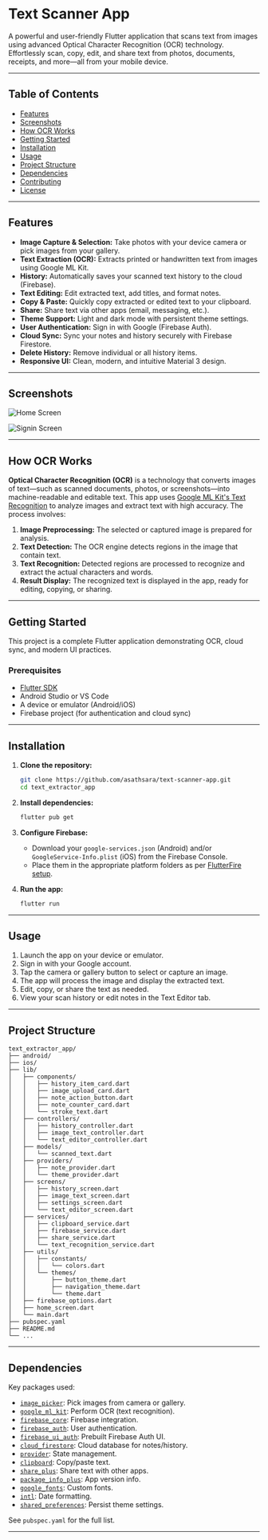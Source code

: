 # Text Scanner App

A powerful and user-friendly Flutter application that scans text from images using advanced Optical Character Recognition (OCR) technology. Effortlessly scan, copy, edit, and share text from photos, documents, receipts, and more—all from your mobile device.

---

## Table of Contents

- [Features](#features)
- [Screenshots](#screenshots)
- [How OCR Works](#how-ocr-works)
- [Getting Started](#getting-started)
- [Installation](#installation)
- [Usage](#usage)
- [Project Structure](#project-structure)
- [Dependencies](#dependencies)
- [Contributing](#contributing)
- [License](#license)

---

## Features

- **Image Capture & Selection:** Take photos with your device camera or pick images from your gallery.
- **Text Extraction (OCR):** Extracts printed or handwritten text from images using Google ML Kit.
- **History:** Automatically saves your scanned text history to the cloud (Firebase).
- **Text Editing:** Edit extracted text, add titles, and format notes.
- **Copy & Paste:** Quickly copy extracted or edited text to your clipboard.
- **Share:** Share text via other apps (email, messaging, etc.).
- **Theme Support:** Light and dark mode with persistent theme settings.
- **User Authentication:** Sign in with Google (Firebase Auth).
- **Cloud Sync:** Sync your notes and history securely with Firebase Firestore.
- **Delete History:** Remove individual or all history items.
- **Responsive UI:** Clean, modern, and intuitive Material 3 design.

---

## Screenshots


![Home Screen](screenshots/home.png)

![Signin Screen](screenshots/sign_in.png)


---

## How OCR Works

**Optical Character Recognition (OCR)** is a technology that converts images of text—such as scanned documents, photos, or screenshots—into machine-readable and editable text. This app uses [Google ML Kit's Text Recognition](https://developers.google.com/ml-kit/vision/text-recognition) to analyze images and extract text with high accuracy. The process involves:

1. **Image Preprocessing:** The selected or captured image is prepared for analysis.
2. **Text Detection:** The OCR engine detects regions in the image that contain text.
3. **Text Recognition:** Detected regions are processed to recognize and extract the actual characters and words.
4. **Result Display:** The recognized text is displayed in the app, ready for editing, copying, or sharing.

---

## Getting Started

This project is a complete Flutter application demonstrating OCR, cloud sync, and modern UI practices.

### Prerequisites

- [Flutter SDK](https://flutter.dev/docs/get-started/install)
- Android Studio or VS Code
- A device or emulator (Android/iOS)
- Firebase project (for authentication and cloud sync)

---

## Installation

1. **Clone the repository:**
    ```bash
    git clone https://github.com/asathsara/text-scanner-app.git
    cd text_extractor_app
    ```

2. **Install dependencies:**
    ```bash
    flutter pub get
    ```

3. **Configure Firebase:**
    - Download your `google-services.json` (Android) and/or `GoogleService-Info.plist` (iOS) from the Firebase Console.
    - Place them in the appropriate platform folders as per [FlutterFire setup](https://firebase.flutter.dev/docs/overview/).

4. **Run the app:**
    ```bash
    flutter run
    ```

---

## Usage

1. Launch the app on your device or emulator.
2. Sign in with your Google account.
3. Tap the camera or gallery button to select or capture an image.
4. The app will process the image and display the extracted text.
5. Edit, copy, or share the text as needed.
6. View your scan history or edit notes in the Text Editor tab.

---

## Project Structure

```
text_extractor_app/
├── android/
├── ios/
├── lib/
│   ├── components/
│   │   ├── history_item_card.dart
│   │   ├── image_upload_card.dart
│   │   ├── note_action_button.dart
│   │   ├── note_counter_card.dart
│   │   └── stroke_text.dart
│   ├── controllers/
│   │   ├── history_controller.dart
│   │   ├── image_text_controller.dart
│   │   └── text_editor_controller.dart
│   ├── models/
│   │   └── scanned_text.dart
│   ├── providers/
│   │   ├── note_provider.dart
│   │   └── theme_provider.dart
│   ├── screens/
│   │   ├── history_screen.dart
│   │   ├── image_text_screen.dart
│   │   ├── settings_screen.dart
│   │   └── text_editor_screen.dart
│   ├── services/
│   │   ├── clipboard_service.dart
│   │   ├── firebase_service.dart
│   │   ├── share_service.dart
│   │   └── text_recognition_service.dart
│   ├── utils/
│   │   ├── constants/
│   │   │   └── colors.dart
│   │   └── themes/
│   │       ├── button_theme.dart
│   │       ├── navigation_theme.dart
│   │       └── theme.dart
│   ├── firebase_options.dart
│   ├── home_screen.dart
│   └── main.dart
├── pubspec.yaml
├── README.md
└── ...
```

---

## Dependencies

Key packages used:

- [`image_picker`](https://pub.dev/packages/image_picker): Pick images from camera or gallery.
- [`google_ml_kit`](https://pub.dev/packages/google_ml_kit): Perform OCR (text recognition).
- [`firebase_core`](https://pub.dev/packages/firebase_core): Firebase integration.
- [`firebase_auth`](https://pub.dev/packages/firebase_auth): User authentication.
- [`firebase_ui_auth`](https://pub.dev/packages/firebase_ui_auth): Prebuilt Firebase Auth UI.
- [`cloud_firestore`](https://pub.dev/packages/cloud_firestore): Cloud database for notes/history.
- [`provider`](https://pub.dev/packages/provider): State management.
- [`clipboard`](https://pub.dev/packages/clipboard): Copy/paste text.
- [`share_plus`](https://pub.dev/packages/share_plus): Share text with other apps.
- [`package_info_plus`](https://pub.dev/packages/package_info_plus): App version info.
- [`google_fonts`](https://pub.dev/packages/google_fonts): Custom fonts.
- [`intl`](https://pub.dev/packages/intl): Date formatting.
- [`shared_preferences`](https://pub.dev/packages/shared_preferences): Persist theme settings.

See `pubspec.yaml` for the full list.

---


